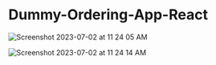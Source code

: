 ﻿# Dummy-Ordering-App-React

![Screenshot 2023-07-02 at 11 24 05 AM](https://github.com/Revinianz13/Dummy-Ordering-App-React/assets/113167814/72adfdfd-1df8-4b45-9b87-37e44d0ee5bc)



![Screenshot 2023-07-02 at 11 24 14 AM](https://github.com/Revinianz13/Dummy-Ordering-App-React/assets/113167814/94f9794a-c1fa-4b1c-99a0-1e8fc6e571ec)
